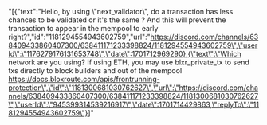 "[{\"text\":\"Hello, by using \\\"next_validator\\\", do a transaction has less chances to be validated or it's the same ? And this will prevent the transaction to appear in the mempool to early right?\",\"id\":\"1181294554943602759\",\"url\":\"https://discord.com/channels/638409433860407300/638411171233398824/1181294554943602759\",\"userId\":\"1176279176131653748\",\"date\":1701712969290},{\"text\":\"Which network are you using? If using ETH, you may use blxr_private_tx to send txs directly to block builders and out of the mempool https://docs.bloxroute.com/apis/frontrunning-protection\",\"id\":\"1181300681030762627\",\"url\":\"https://discord.com/channels/638409433860407300/638411171233398824/1181300681030762627\",\"userId\":\"945399314539216917\",\"date\":1701714429863,\"replyTo\":\"1181294554943602759\"}]"